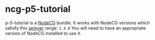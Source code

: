 # ncg-p5-tutorial
p-5-tutorial is a [NodeCG](http://github.com/nodecg/nodecg) bundle. 
It works with NodeCG versions which satisfy this [semver](https://docs.npmjs.com/getting-started/semantic-versioning) range: `1.4.0`
You will need to have an appropriate version of NodeCG installed to use it.
